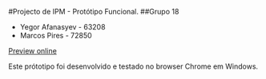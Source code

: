 #Projecto de IPM - Protótipo Funcional.
##Grupo 18

- Yegor Afanasyev - 63208
- Marcos Pires    - 72850

[Preview online](http://marcosdanix.github.io/ipm-18-2015)

Este prótotipo foi desenvolvido e testado no browser Chrome em Windows.
